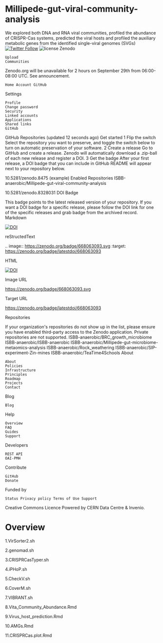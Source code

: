 # Millipede-gut-viral-community-analysis
We explored both DNA and RNA viral communities, profiled the abundance of CRISPR-Cas systems, predicted the viral hosts and profiled the auxiliary metabolic genes from the identified single-viral genomes (SVGs)
[![Twitter Follow](https://img.shields.io/twitter/follow/espadrine.svg?style=social&label=Follow)](https://twitter.com/RoeyAngel)   ![license](https://img.shields.io/github/license/mashape/apistatus.svg?style=flat-square) 
Zenodo

    Upload
    Communities

Zenodo.org will be unavailable for 2 hours on September 29th from 06:00-08:00 UTC. See announcement.

    Home Account GitHub 

Settings

    Profile
    Change password
    Security
    Linked accounts
    Applications
    Shared links
    GitHub

GitHub Repositories
(updated 12 seconds ago)
Get started
1 Flip the switch
Select the repository you want to preserve, and toggle the switch below to turn on automatic preservation of your software.
2 Create a release
Go to GitHub and create a release. Zenodo will automatically download a .zip-ball of each new release and register a DOI.
3 Get the badge
After your first release, a DOI badge that you can include in GitHub README will appear next to your repository below.


10.5281/zenodo.8475
(example)
Enabled Repositories
ISBB-anaerobic/Millipede-gut-viral-community-analysis

10.5281/zenodo.8328031
DOI Badge

This badge points to the latest released version of your repository. If you want a DOI badge for a specific release, please follow the DOI link for one of the specific releases and grab badge from the archived record.
Markdown

[![DOI](https://zenodo.org/badge/668063093.svg)](https://zenodo.org/badge/latestdoi/668063093)

reStructedText

.. image:: https://zenodo.org/badge/668063093.svg
   :target: https://zenodo.org/badge/latestdoi/668063093

HTML

<a href="https://zenodo.org/badge/latestdoi/668063093"><img src="https://zenodo.org/badge/668063093.svg" alt="DOI"></a>

Image URL

https://zenodo.org/badge/668063093.svg

Target URL

https://zenodo.org/badge/latestdoi/668063093

Repositories

If your organization's repositories do not show up in the list, please ensure you have enabled third-party access to the Zenodo application. Private repositories are not supported.
ISBB-anaerobic/BRC_growth_microbiome
ISBB-anaerobic/ISBB-anaerobic
ISBB-anaerobic/Millipede-gut-microbiome-metaomics-analysis
ISBB-anaerobic/Rock_weathering
ISBB-anaerobic/SIP-experiment-Zin-mines
ISBB-anaerobic/TeaTime4Schools
About

    About
    Policies
    Infrastructure
    Principles
    Roadmap
    Projects
    Contact

Blog

    Blog

Help

    Overview
    FAQ
    Guides
    Support

Developers

    REST API
    OAI-PMH

Contribute

    GitHub
    Donate

Funded by

    Status Privacy policy Terms of Use Support 

Creative Commons Licence  Powered by CERN Data Centre & Invenio.
   

# Overview

1.VirSorter2.sh


2.genomad.sh


3.CRISPRCasTyper.sh


4.iPHoP.sh


5.CheckV.sh


6.CoverM.sh


7.VIBRANT.sh


8.Vita_Community_Abundance.Rmd


9.Virus_host_prediction.Rmd


10.AMGs.Rmd


11.CRISPRCas.plot.Rmd


